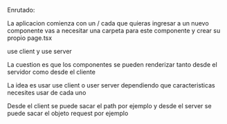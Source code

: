 Enrutado:

La aplicacion comienza con un /
cada que quieras ingresar a un nuevo componente
vas a necesitar una carpeta para este componente
y crear su propio page.tsx

use client y use server

La cuestion es que los componentes se pueden renderizar tanto desde el servidor como desde el cliente

La idea es usar use client o user server dependiendo que 
caracteristicas necesites usar de cada uno

Desde el client se puede sacar el path por ejemplo
y desde el server se puede sacar el objeto request por ejemplo
